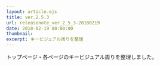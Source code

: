 ```yaml
---
layout: article.ejs
title: ver.2.5.3
url: releasenote_ver_2_5_3-20180219
date: 2018-02-19 00:00:00
thumbnail: 
excerpt: キービジュアル周りを整理
---
```


トップページ・各ページのキービジュアル周りを整理しました。
